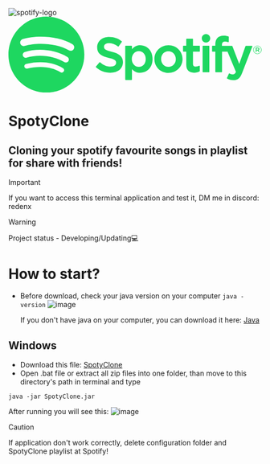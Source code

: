 ![spotify-logo](https://github.com/reden1k/SpotyClone/assets/45299992/f1b999c0-fb32-45e2-a809-97ca2b76ad94)<svg height="751" width="2500" xmlns="http://www.w3.org/2000/svg" viewBox="0.253 0.2769999999999917 558.4269999999998 167.483"><path d="M83.996.277C37.747.277.253 37.77.253 84.019c0 46.251 37.494 83.741 83.743 83.741 46.254 0 83.744-37.49 83.744-83.741 0-46.246-37.49-83.738-83.745-83.738l.001-.004zm38.404 120.78a5.217 5.217 0 0 1-7.18 1.73c-19.662-12.01-44.414-14.73-73.564-8.07a5.222 5.222 0 0 1-6.249-3.93 5.213 5.213 0 0 1 3.926-6.25c31.9-7.288 59.263-4.15 81.337 9.34 2.46 1.51 3.24 4.72 1.73 7.18zm10.25-22.802c-1.89 3.072-5.91 4.042-8.98 2.152-22.51-13.836-56.823-17.843-83.448-9.761-3.453 1.043-7.1-.903-8.148-4.35a6.538 6.538 0 0 1 4.354-8.143c30.413-9.228 68.222-4.758 94.072 11.127 3.07 1.89 4.04 5.91 2.15 8.976zm.88-23.744c-26.99-16.031-71.52-17.505-97.289-9.684-4.138 1.255-8.514-1.081-9.768-5.219a7.835 7.835 0 0 1 5.221-9.771c29.581-8.98 78.756-7.245 109.83 11.202a7.823 7.823 0 0 1 2.74 10.733c-2.2 3.722-7.02 4.949-10.73 2.739zm94.56 3.072c-14.46-3.448-17.03-5.868-17.03-10.953 0-4.804 4.52-8.037 11.25-8.037 6.52 0 12.98 2.455 19.76 7.509.2.153.46.214.71.174a.933.933 0 0 0 .63-.386l7.06-9.952a.95.95 0 0 0-.18-1.288c-8.07-6.473-17.15-9.62-27.77-9.62-15.61 0-26.52 9.369-26.52 22.774 0 14.375 9.41 19.465 25.67 23.394 13.83 3.187 16.17 5.857 16.17 10.629 0 5.29-4.72 8.58-12.32 8.58-8.44 0-15.33-2.85-23.03-9.51a.98.98 0 0 0-.69-.23c-.26.02-.49.14-.65.33l-7.92 9.42c-.33.4-.29.98.09 1.32 8.96 8 19.98 12.22 31.88 12.22 16.82 0 27.69-9.19 27.69-23.42.03-12.007-7.16-18.657-24.77-22.941zm62.86-14.26c-7.29 0-13.27 2.872-18.21 8.757v-6.624a.945.945 0 0 0-.94-.949h-12.95c-.52 0-.94.426-.94.949v73.601c0 .52.42.95.94.95h12.95c.52 0 .94-.43.94-.95v-23.23c4.94 5.53 10.92 8.24 18.21 8.24 13.55 0 27.27-10.43 27.27-30.369.02-19.943-13.7-30.376-27.26-30.376zm12.21 30.375c0 10.149-6.25 17.239-15.21 17.239-8.85 0-15.53-7.41-15.53-17.239 0-9.83 6.68-17.238 15.53-17.238 8.81-.001 15.21 7.247 15.21 17.237zm50.21-30.375c-17.45 0-31.12 13.436-31.12 30.592 0 16.972 13.58 30.262 30.91 30.262 17.51 0 31.22-13.39 31.22-30.479 0-17.031-13.62-30.373-31.01-30.373zm0 47.714c-9.28 0-16.28-7.46-16.28-17.344 0-9.929 6.76-17.134 16.07-17.134 9.34 0 16.38 7.457 16.38 17.351 0 9.927-6.8 17.127-16.17 17.127zm68.27-46.53h-14.25V49.941a.944.944 0 0 0-.94-.948H393.5c-.52 0-.95.426-.95.948v14.566h-6.22c-.52 0-.94.426-.94.949v11.127c0 .522.42.949.94.949h6.22v28.795c0 11.63 5.79 17.53 17.22 17.53 4.64 0 8.49-.96 12.12-3.02.3-.16.48-.48.48-.82v-10.6c0-.32-.17-.63-.45-.8a.918.918 0 0 0-.92-.04c-2.49 1.25-4.9 1.83-7.6 1.83-4.15 0-6.01-1.89-6.01-6.11v-26.76h14.25c.52 0 .94-.426.94-.949V65.462a.918.918 0 0 0-.93-.949zm49.64.057v-1.789c0-5.263 2.02-7.61 6.54-7.61 2.7 0 4.87.536 7.3 1.346.3.094.61.047.85-.132a.94.94 0 0 0 .39-.77v-10.91a.937.937 0 0 0-.67-.909c-2.56-.763-5.84-1.546-10.76-1.546-11.95 0-18.28 6.734-18.28 19.467v2.74h-6.22c-.52 0-.95.426-.95.948v11.184c0 .522.43.949.95.949h6.22v44.405c0 .53.43.95.95.95h12.94c.53 0 .95-.42.95-.95V77.535h12.09l18.52 44.402c-2.1 4.66-4.17 5.59-6.99 5.59-2.28 0-4.69-.68-7.14-2.03a1.03 1.03 0 0 0-.75-.07c-.25.09-.46.27-.56.51l-4.39 9.63c-.21.46-.03.99.41 1.23 4.58 2.48 8.71 3.54 13.82 3.54 9.56 0 14.85-4.46 19.5-16.44l22.46-58.037a.925.925 0 0 0-.1-.881.924.924 0 0 0-.77-.412h-13.48c-.41 0-.77.257-.9.636l-13.81 39.434-15.12-39.46a.944.944 0 0 0-.88-.61h-22.12zm-28.78-.057h-12.95c-.52 0-.95.426-.95.949v56.481c0 .53.43.95.95.95h12.95c.52 0 .95-.42.95-.95V65.46a.947.947 0 0 0-.95-.949zm-6.4-25.719c-5.13 0-9.29 4.152-9.29 9.281 0 5.132 4.16 9.289 9.29 9.289s9.28-4.157 9.28-9.289c0-5.128-4.16-9.281-9.28-9.281zm113.42 43.88c-5.12 0-9.11-4.115-9.11-9.112s4.04-9.159 9.16-9.159 9.11 4.114 9.11 9.107c0 4.997-4.04 9.164-9.16 9.164zm.05-17.365c-4.67 0-8.2 3.71-8.2 8.253 0 4.541 3.51 8.201 8.15 8.201 4.67 0 8.2-3.707 8.2-8.253 0-4.541-3.51-8.201-8.15-8.201zm2.02 9.138l2.58 3.608h-2.18l-2.32-3.31h-1.99v3.31h-1.82v-9.564h4.26c2.23 0 3.69 1.137 3.69 3.051.01 1.568-.9 2.526-2.21 2.905zm-1.54-4.315h-2.37v3.025h2.37c1.18 0 1.89-.579 1.89-1.514 0-.984-.71-1.511-1.89-1.511z" fill="#1ed760"/></svg>


# SpotyClone

## Cloning your spotify favourite songs in playlist for share with friends!

> [!IMPORTANT]
> If you want to access this terminal application and test it, DM me in discord: redenx

> [!WARNING]
> Project status - Developing/Updating💻

# How to start?
* Before download, check your java version on your computer ```java -version```
 ![image](https://github.com/reden1k/SpotyClone/assets/45299992/e2317a72-0704-4660-bdba-649d85f03ff5)

    If you don't have java on your computer, you can download it here:
    [Java](https://www.oracle.com/java/technologies/downloads/#jdk22-windows)

## Windows
* Download this file:
[SpotyClone](https://github.com/reden1k/SpotyClone/files/14748773/SpotyClone.zip)
* Open .bat file or extract all zip files into one folder, than move to this directory's path in terminal and type
```
java -jar SpotyClone.jar
```
After running you will see this:
![image](https://github.com/reden1k/SpotyClone/assets/45299992/7601bd91-5db3-437a-a448-a0cf36af1da5)
>[!CAUTION]
>If application don't work correctly, delete configuration folder and SpotyClone playlist at Spotify!


